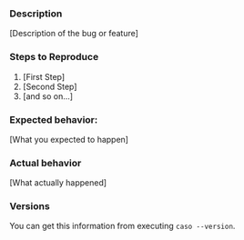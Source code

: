 ### Description

[Description of the bug or feature]

### Steps to Reproduce

1. [First Step]
2. [Second Step]
3. [and so on...]

### Expected behavior:

[What you expected to happen]

### Actual behavior

[What actually happened]

### Versions

You can get this information from executing `caso --version`.
